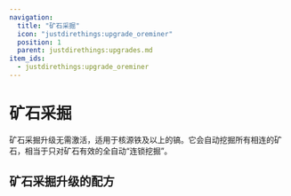 ```yaml
---
navigation:
  title: "矿石采掘"
  icon: "justdirethings:upgrade_oreminer"
  position: 1
  parent: justdirethings:upgrades.md
item_ids:
  - justdirethings:upgrade_oreminer
---
```


# 矿石采掘

矿石采掘升级无需激活，适用于核源铁及以上的镐。它会自动挖掘所有相连的矿石，相当于只对矿石有效的全自动“连锁挖掘”。

## 矿石采掘升级的配方



<Recipe id="justdirethings:upgrade_oreminer" />

